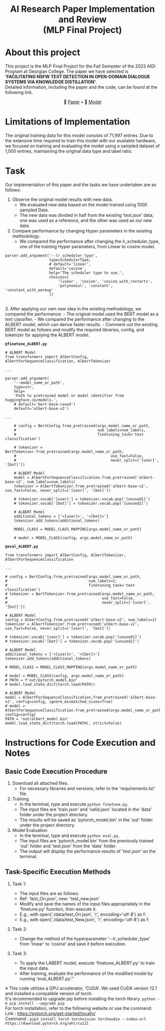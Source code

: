 <div align="center">
<h1>
  AI Research Paper Implementation and Review
  <br> (MLP Final Project)
</h1>
</div>

# About this project
This project is the MLP Final Project for the Fall Semester of the 2023 AIDI Program at Georgian College.
The paper we have selected is **'FACILITATING NSFW TEXT DETECTION IN OPEN-DOMAIN DIALOGUE SYSTEMS VIA KNOWLEDGE DISTILLATION'**. 
<br> Detailed information, including the paper and the code, can be found at the following link.

<p align="center">
📄 <a href="https://arxiv.org/pdf/2309.09749.pdf" target="_blank">Paper</a> • 
🤗 <a href="https://github.com/qiuhuachuan/CensorChat" target="_blank">Model</a> 
</p>

# Limitations of Implementation
The original training data for this model consists of 71,997 entries. Due to the extensive time required to train this model with our available hardware, we focused on training and evaluating the model using a sampled dataset of 1,000 entries, maintaining the original data type and label ratio.

# Task
Our implementation of this paper and the tasks we have undertaken are as follows:

1. Observe the original model results with new data.
   - We evaluated new data based on the model trained using 1000 sampled Data.
   - The new data was divided in half from the existing ‘test.json’ data, one was used as a reference, and the other was used as our new data.
2. Compare performance by changing Hyper parameters in the existing methodology.
   - We compared the performance after changing the lr_scheduler_type, one of the training Hyper parameters, from Linear to cosine model.
  
```
parser.add_argument('--lr_scheduler_type',
                    type=SchedulerType,
                    # default='linear',
                    default='cosine',
                    help='The scheduler type to use.',
                    choices=[
                        'linear', 'cosine', 'cosine_with_restarts',
                        'polynomial', 'constant', 'constant_with_warmup'
                    ])
```
<br>     
3. After applying our own new idea in the existing methodology, we compared the performance.
   - The original model used the BERT model as a text classifier.
   - We compared the performance after changing to the ALBERT model, which can derive faster results.
   - Comment out the existing BERT model as follows and modify the required libraries, config, and tokenizer for applying the ALBERT model.

**`@finetune_ALBERT.py`**

```
# ALBERT Model
from transformers import AlbertConfig, AlbertForSequenceClassification, AlbertTokenizer

...

parser.add_argument(
    '--model_name_or_path',
    type=str,
    help=
    'Path to pretrained model or model identifier from huggingface.co/models.',
    # default='bert-base-cased')
    default='albert-base-v2')
    
...

    # config = BertConfig.from_pretrained(args.model_name_or_path,
    #                                     num_labels=num_labels,
    #                                     finetuning_task='text classification')

    # tokenizer = BertTokenizer.from_pretrained(args.model_name_or_path,
    #                                           use_fast=False,
    #                                           never_split=['[user]', '[bot]'])

    # ALBERT Model
    model = AlbertForSequenceClassification.from_pretrained('albert-base-v2', num_labels=num_labels)
    tokenizer = AlbertTokenizer.from_pretrained('albert-base-v2', use_fast=False, never_split=['[user]', '[bot]'])

    # tokenizer.vocab['[user]'] = tokenizer.vocab.pop('[unused1]')
    # tokenizer.vocab['[bot]'] = tokenizer.vocab.pop('[unused2]')

    # ALBERT Model
    additional_tokens = ['<[user]>', '<[bot]>']
    tokenizer.add_tokens(additional_tokens)

    MODEL_CLASS = MODEL_CLASS_MAPPING[args.model_name_or_path]

    # model = MODEL_CLASS(config, args.model_name_or_path)
```
**`@eval_ALBERT.py`**
```
from transformers import AlbertConfig, AlbertTokenizer, AlbertForSequenceClassification

...

# config = BertConfig.from_pretrained(args.model_name_or_path,
#                                     num_labels=2,
#                                     finetuning_task='text classification')
# tokenizer = BertTokenizer.from_pretrained(args.model_name_or_path,
#                                           use_fast=False,
#                                           never_split=['[user]', '[bot]'])

# ALBERT Model
config = AlbertConfig.from_pretrained('albert-base-v2', num_labels=2)
tokenizer = AlbertTokenizer.from_pretrained('albert-base-v2', use_fast=False, never_split=['[user]', '[bot]'])

# tokenizer.vocab['[user]'] = tokenizer.vocab.pop('[unused1]')
# tokenizer.vocab['[bot]'] = tokenizer.vocab.pop('[unused2]')

# ALBERT Model
additional_tokens = ['<[user]>', '<[bot]>']
tokenizer.add_tokens(additional_tokens)

# MODEL_CLASS = MODEL_CLASS_MAPPING[args.model_name_or_path]

# model = MODEL_CLASS(config, args.model_name_or_path)
# PATH = f'out/pytorch_model.bin'
# model.load_state_dict(torch.load(PATH))

# ALBERT Model
model = AlbertForSequenceClassification.from_pretrained('albert-base-v2', config=config, ignore_mismatched_sizes=True)
# model = AlbertForSequenceClassification.from_pretrained(args.model_name_or_path, config=config)
PATH = 'out/albert_model.bin' 
model.load_state_dict(torch.load(PATH), strict=False)

```

# Instructions for Code Execution and Notes

## Basic Code Execution Procedure
1. Download all attached files.
   - For necessary libraries and versions, refer to the 'requirements.txt' file.
2. Training
   - In the terminal, type and execute `python finetune.py`.
   - The input files are 'train.json' and 'valid.json' located in the 'data' folder under the project directory.
   - The results will be saved as 'pytorch_model.bin' in the 'out' folder under the project directory.
3. Model Evaluation
   - In the terminal, type and execute `python eval.py`.
   - The input files are 'pytorch_model.bin' from the previously trained 'out' folder and 'test.json' from the 'data' folder.
   - The output will display the performance results of 'test.json' on the terminal.

## Task-Specific Execution Methods
1. Task 1:
   - The input files are as follows:
   - Ref: 'test_Ori.json', new: 'test_new.json'
   - Modify and save the names of the input files appropriately in the 'finetune.py' function, then execute it.
   - E.g., with open('./data/test_Ori.json', 'r', encoding='utf-8') as f:
   - E.g., with open('./data/test_New.json', 'r', encoding='utf-8') as f:
2. Task 2:
   - Change the method of the hyperparameter '--lr_scheduler_type' from 'linear' to 'cosine' and save it before execution.

3. Task 3:
   - To apply the LABERT model, execute 'finetune_ALBERT.py' to train the input data.
   - After training, evaluate the performance of the modified model by running 'eval_ALBERT.py'."

※ This code utilizes a GPU accelerator, 'CUDA'.
We used CUDA version 12.1 and installed a compatible version of torch. 
<br> It's recommended to upgrade pip before installing the torch library. `python -m pip install --upgrade pip`
<br> For torch installation, refer to the following website or use the command:
<br> Link : https://pytorch.org/get-started/locally/
<br> Command : `pip3 install torch torchvision torchaudio --index-url https://download.pytorch.org/whl/cu121`
